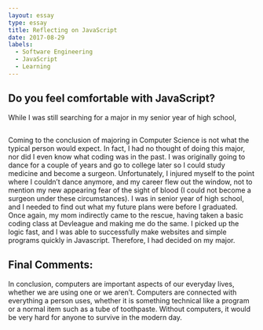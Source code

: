 ```yaml
---
layout: essay
type: essay
title: Reflecting on JavaScript
date: 2017-08-29
labels:
  - Software Engineering
  - JavaScript
  - Learning
---
```


## Do you feel comfortable with JavaScript?

While I was still searching for a major in my senior year of high school,   

## 

Coming to the conclusion of majoring in Computer Science is not what the typical person would expect.  In fact, I had no thought of doing this major, nor did I even know what coding was in the past.  I was originally going to dance for a couple of years and go to college later so I could study medicine and become a surgeon.  Unfortunately, I injured myself to the point where I couldn’t dance anymore, and my career flew out the window, not to mention my new appearing fear of the sight of blood (I could not become a surgeon under these circumstances).  I was in senior year of high school, and I needed to find out what my future plans were before I graduated.  Once again, my mom indirectly came to the rescue, having taken a basic coding class at Devleague and making me do the same.  I picked up the logic fast, and I was able to successfully make websites and simple programs quickly in Javascript.  Therefore, I had decided on my major.

## Final Comments:

In conclusion, computers are important aspects of our everyday lives, whether we are using one or we aren’t.  Computers are connected with everything a person uses, whether it is something technical like a program or a normal item such as a tube of toothpaste.  Without computers, it would be very hard for anyone to survive in the modern day.
